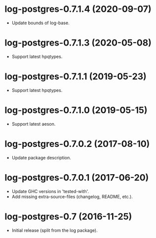 # log-postgres-0.7.1.4 (2020-09-07)
* Update bounds of log-base.

# log-postgres-0.7.1.3 (2020-05-08)
* Support latest hpqtypes.

# log-postgres-0.7.1.1 (2019-05-23)
* Support latest hpqtypes.

# log-postgres-0.7.1.0 (2019-05-15)
* Support latest aeson.

# log-postgres-0.7.0.2 (2017-08-10)
* Update package description.

# log-postgres-0.7.0.1 (2017-06-20)
* Update GHC versions in 'tested-with'.
* Add missing extra-source-files (changelog, README, etc.).

# log-postgres-0.7 (2016-11-25)
* Initial release (split from the log package).
